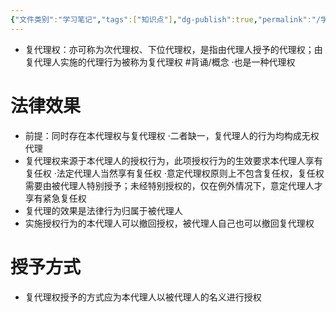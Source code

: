 ```yaml
---
{"文件类别":"学习笔记","tags":["知识点"],"dg-publish":true,"permalink":"/学习笔记studyup/知识点cheese/复代理权/","dgPassFrontmatter":true,"noteIcon":"","created":"2024-08-01T10:44:20.279+08:00","updated":"2024-09-11T12:05:40.380+08:00"}
---
```


- 复代理权：亦可称为次代理权、下位代理权，是指由代理人授予的代理权；由复代理人实施的代理行为被称为复代理权 #背诵/概念 
·也是一种代理权
# 法律效果
- 前提：同时存在本代理权与复代理权
·二者缺一，复代理人的行为均构成无权代理
- 复代理权来源于本代理人的授权行为，此项授权行为的生效要求本代理人享有复任权
·法定代理人当然享有复任权
·意定代理权原则上不包含复任权，复任权需要由被代理人特别授予；未经特别授权的，仅在例外情况下，意定代理人才享有紧急复任权
- 复代理的效果是法律行为归属于被代理人
- 实施授权行为的本代理人可以撤回授权，被代理人自己也可以撤回复代理权
# 授予方式
 - 复代理权授予的方式应为本代理人以被代理人的名义进行授权
 